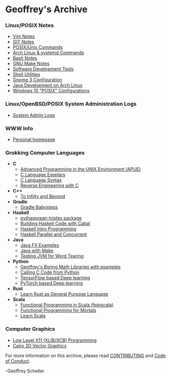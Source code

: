 # Geoffrey's Archive
### Linux/POSIX Notes
  - [Vim Notes](notes/VimNotes)
  - [GIT Notes](notes/gitNotes.txt)
  - [POSIX/Unix Commands](notes/unixCommands.txt)
  - [Arch Linux & systemd Commands](notes/archLinuxNotes.txt)
  - [Bash Notes](notes/bashNotes.txt)
  - [GNU Make Notes](notes/makeNotes.md)
  - [Software Development Tools](notes/softwareDevTools.md)
  - [Shell Utilities](notes/shellUtilities.txt)
  - [Gnome 3 Configuration](notes/gnome3Conf.md)
  - [Java Development on Arch Linux](notes/archJava.txt)
  - [Windows 10 "POSIX" Configurations](notes/Win10EnvConf/)
### Linux/OpenBSD/POSIX System Administration Logs
  - [System Admin Logs](adminLogs)
### WWW Info
  - [Personal homepage](web/)
### Grokking Computer Languages
  - __C__
    - [Advanced Programming in the UNIX Environment (APUE)](grok/C/APUE/)
    - [C Language Exeplars](grok/C/CExemplars/)
    - [C Language Syntax](grok/C/CSyntax/)
    - [Reverse Engineering with C](grok/C/CRevEngineer/)
  - __C++__
    - [To Infiity and Beyond](grok/C++/ToInfinityAndBeyond/)
  - __Gradle__
    - [Gradle Babysteps](grok/Gradle/README.md#baby-steps)
  - __Haskell__
    - [pythagorean-triples package](grok/Haskell/pythag-triples)
    - [Building Haskell Code with Cabal](grok/Haskell/buildingHaskellCode/)
    - [Haskell Intro Programming](grok/Haskell/haskellIntroProgramming/)
    - [Haskell Parallel and Concurrent](grok/Haskell/haskellParallelAndConcurrent/)
  - __Java__
    - [Java FX Examples](grok/Java/javafxExamples/)
    - [Java with Make](grok/Java/javaWithMake/)
    - [Testing JVM for Word Tearing](grok/Java/wordTearing/)
  - __Python__
    - [Geoffrey's Boring Math Libraries with examples](grok/Python/boring_math/)
    - [Calling C Code from Python](grok/Python/C_call/)
    - [TensorFlow based Deep learning](grok/Python/tensorflow/)
    - [PyTorch based Deep learning](grok/Python/pyTorch/)
  - __Rust__
    - [Learn Rust as General Purpose Language](grok/Rust/learnRust/)
  - __Scala__
    - [Functional Programming in Scala (fpinscala)](grok/Scala/fpinscala/)
    - [Functional Programming for Mortals](grok/Scala/fpForMortals/)
    - [Learn Scala](grok/Scala/learnScala/)
### Computer Graphics
  - [Low Level X11 (XLIB/XCB) Programming](graphics/XWindows)
  - [Cairo 2D Vector Graphics](graphics/Cairo)

For more information on this archive, please read
[CONTRIBUTING](CONTRIBUTING.md)
and
[Code of Conduct](CODE_OF_CONDUCT.md).

-Geoffrey Scheller
